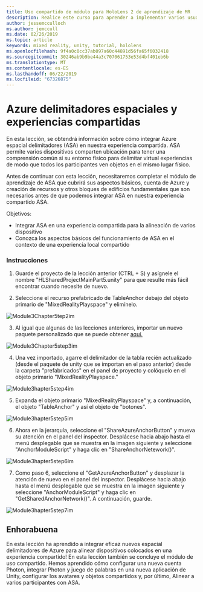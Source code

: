 ```yaml
---
title: Uso compartido de módulo para HoloLens 2 de aprendizaje de MR
description: Realice este curso para aprender a implementar varios usuarios experiencias compartidas dentro de una aplicación de HoloLens 2.
author: jessemcculloch
ms.author: jemccull
ms.date: 02/26/2019
ms.topic: article
keywords: mixed reality, unity, tutorial, hololens
ms.openlocfilehash: 9f4a0c0cc37ab097a60c44891d56fa65f6032418
ms.sourcegitcommit: 30246ab9b9be44a3c707061753e53d4bf401eb6b
ms.translationtype: MT
ms.contentlocale: es-ES
ms.lasthandoff: 06/22/2019
ms.locfileid: "67326875"
---
```

# <a name="azure-spatial-anchors-and-shared-experiences"></a>Azure delimitadores espaciales y experiencias compartidas

En esta lección, se obtendrá información sobre cómo integrar Azure espacial delimitadores (ASA) en nuestra experiencia compartida. ASA permite varios dispositivos comparten ubicación para tener una comprensión común si su entorno físico para delimitar virtual experiencias de modo que todos los participantes ven objetos en el mismo lugar físico.

Antes de continuar con esta lección, necesitaremos completar el módulo de aprendizaje de ASA que cubrirá sus aspectos básicos, cuenta de Azure y creación de recursos y otros bloques de edificios fundamentales que son necesarios antes de que podemos integrar ASA en nuestra experiencia compartido ASA.

Objetivos:

- Integrar ASA en una experiencia compartida para la alineación de varios dispositivo
- Conozca los aspectos básicos del funcionamiento de ASA en el contexto de una experiencia local compartido

### <a name="instructions"></a>Instrucciones

1. Guarde el proyecto de la lección anterior (CTRL + S) y asígnele el nombre "HLSharedProjectMainPart5.unity" para que resulte más fácil encontrar cuando necesite de nuevo.

2. Seleccione el recurso prefabricado de TableAnchor debajo del objeto primario de "MixedRealityPlayspace" y elimínelo.

![Module3Chapter5tep2im](images/module3chapter5step2im.PNG)

3. Al igual que algunas de las lecciones anteriores, importar un nuevo paquete personalizado que se puede obtener [aquí.](placeholderlink)

![Module3Chapter5step3im](images/module3chapter5step3im.PNG)

4. Una vez importado, agarre el delimitador de la tabla recién actualizado (desde el paquete de unity que se importan en el paso anterior) desde la carpeta "prefabricados" en el panel de proyecto y colóquelo en el objeto primario "MixedRealityPlayspace."

![Module3hapter5step4im](images/module3chapter5step4im.PNG)

5. Expanda el objeto primario "MixedRealityPlayspace" y, a continuación, el objeto "TableAnchor" y así el objeto de "botones". 

![Module3hapter5step5im](images/module3chapter5step5im.PNG)

6. Ahora en la jerarquía, seleccione el "ShareAzureAnchorButton" y mueva su atención en el panel del inspector. Desplácese hacia abajo hasta el menú desplegable que se muestra en la imagen siguiente y seleccione "AnchorModuleScript" y haga clic en "ShareAnchorNetework()".

![Module3hapter5step6im](images/module3chapter5step6im.PNG)

7. Como paso 6, seleccione el "GetAzureAnchorButton" y desplazar la atención de nuevo en el panel del inspector. Desplácese hacia abajo hasta el menú desplegable que se muestra en la imagen siguiente y seleccione "AnchorModuleScript" y haga clic en "GetSharedAnchorNetwork()". A continuación, guarde.

![Module3hapter5step7im](images/module3chapter5step7im.PNG)




## <a name="congratulations"></a>Enhorabuena

En esta lección ha aprendido a integrar eficaz nuevos espacial delimitadores de Azure para alinear dispositivos colocados en una experiencia compartido! En esta lección también se concluye el módulo de uso compartido. Hemos aprendido cómo configurar una nueva cuenta Photon, integrar Photon y juego de palabras en una nueva aplicación de Unity, configurar los avatares y objetos compartidos y, por último, Alinear a varios participantes con ASA. 

